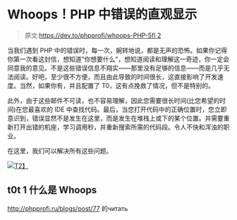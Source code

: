 # Whoops！PHP 中错误的直观显示

> 原文:[https://dev.to/phpprofi/whoops-PHP-5fl 2](https://dev.to/phpprofi/whoops-----php-5fl2)

当我们遇到 PHP 中的错误时，每一次，婉转地说，都是无声的恐怖。如果你记得你第一次看这封信，想知道"你想要什么"，想知道阅读和理解这一奇迹，你一定会同意我的意见。不是这些错误信息不翔实——那里没有足够的信息——而是几乎无法阅读。好吧，至少很不方便，而且由此导致的时间很长，这直接影响了开发速度。当然，如果你有，并且配置了 T0，这有点挽救了情况，但不是特别的。

此外，由于这些邮件不可读，也不容易理解，因此您需要很长时间(比您希望的时间)在您最喜欢的 IDE 中查找代码。最后，当您打开代码中的正确位置时，您立即意识到，错误显然不是发生在这里，而是发生在堆栈上或下的某个位置。并需要重新打开出错的机座，学习调用秒，并重新搜索所需的代码段。令人不快和浑浊的职业。

在这里，我们可以解决所有这些问题。

[![](../Images/8150307a2f7c32d250a903c1a13bf164.png)T2】](https://res.cloudinary.com/practicaldev/image/fetch/s--mlLch-gB--/c_limit%2Cf_auto%2Cfl_progressive%2Cq_auto%2Cw_880/http://phpprofi.ru/resources/img/blogs/ee7f40e6-9ea8-4827-bc90-eff9bf860dcf.jpeg)

## t0t 1 什么是 Whoops

http://phpprofi.ru/blogs/post/77 的читать
